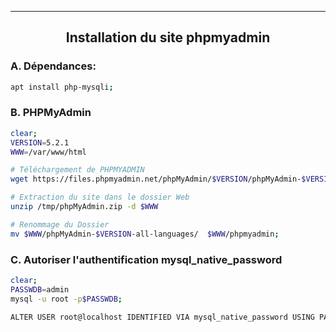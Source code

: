 ---------------------------------------------------------------------------------------------------------------------------------------
## <p align='center'> Installation du site phpmyadmin </p>

### A. Dépendances:
```bash
apt install php-mysqli;
```

### B. PHPMyAdmin
```bash
clear;
VERSION=5.2.1
WWW=/var/www/html

# Téléchargement de PHPMYADMIN
wget https://files.phpmyadmin.net/phpMyAdmin/$VERSION/phpMyAdmin-$VERSION-all-languages.zip -O /tmp/phpMyAdmin.zip;

# Extraction du site dans le dossier Web
unzip /tmp/phpMyAdmin.zip -d $WWW

# Renommage du Dossier
mv $WWW/phpMyAdmin-$VERSION-all-languages/  $WWW/phpmyadmin;
```

### C. Autoriser l'authentification mysql_native_password
```bash
clear;
PASSWDB=admin
mysql -u root -p$PASSWDB;

ALTER USER root@localhost IDENTIFIED VIA mysql_native_password USING PASSWORD("$PASSWDB");
```
